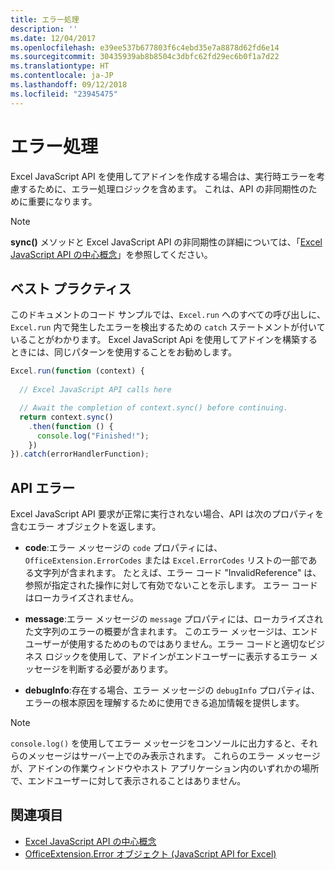 ```yaml
---
title: エラー処理
description: ''
ms.date: 12/04/2017
ms.openlocfilehash: e39ee537b677803f6c4ebd35e7a8878d62fd6e14
ms.sourcegitcommit: 30435939ab8b8504c3dbfc62fd29ec6b0f1a7d22
ms.translationtype: HT
ms.contentlocale: ja-JP
ms.lasthandoff: 09/12/2018
ms.locfileid: "23945475"
---
```

# <a name="error-handling"></a>エラー処理

Excel JavaScript API を使用してアドインを作成する場合は、実行時エラーを考慮するために、エラー処理ロジックを含めます。 これは、API の非同期性のために重要になります。

> [!NOTE]
> **sync()** メソッドと Excel JavaScript API の非同期性の詳細については、「[Excel JavaScript API の中心概念](excel-add-ins-core-concepts.md)」を参照してください。

## <a name="best-practices"></a>ベスト プラクティス

このドキュメントのコード サンプルでは、`Excel.run` へのすべての呼び出しに、`Excel.run` 内で発生したエラーを検出するための `catch` ステートメントが付いていることがわかります。 Excel JavaScript Api を使用してアドインを構築するときには、同じパターンを使用することをお勧めします。

```js
Excel.run(function (context) { 
  
  // Excel JavaScript API calls here

  // Await the completion of context.sync() before continuing.
  return context.sync()
    .then(function () {
      console.log("Finished!");
    })
}).catch(errorHandlerFunction);     
```

## <a name="api-errors"></a>API エラー 

Excel JavaScript API 要求が正常に実行されない場合、API は次のプロパティを含むエラー オブジェクトを返します。 

- **code**:エラー メッセージの `code` プロパティには、`OfficeExtension.ErrorCodes` または `Excel.ErrorCodes` リストの一部である文字列が含まれます。 たとえば、エラー コード "InvalidReference" は、参照が指定された操作に対して有効でないことを示します。 エラー コードはローカライズされません。 

- **message**:エラー メッセージの `message` プロパティには、ローカライズされた文字列のエラーの概要が含まれます。 このエラー メッセージは、エンドユーザーが使用するためのものではありません。エラー コードと適切なビジネス ロジックを使用して、アドインがエンドユーザーに表示するエラー メッセージを判断する必要があります。

- **debugInfo**:存在する場合、エラー メッセージの `debugInfo` プロパティは、エラーの根本原因を理解するために使用できる追加情報を提供します。 

> [!NOTE]
> `console.log()` を使用してエラー メッセージをコンソールに出力すると、それらのメッセージはサーバー上でのみ表示されます。 これらのエラー メッセージが、アドインの作業ウィンドウやホスト アプリケーション内のいずれかの場所で、エンドユーザーに対して表示されることはありません。

## <a name="see-also"></a>関連項目

- [Excel JavaScript API の中心概念](excel-add-ins-core-concepts.md)
- [OfficeExtension.Error オブジェクト (JavaScript API for Excel)](https://docs.microsoft.com/javascript/api/office/officeextension.error?view=office-js)
